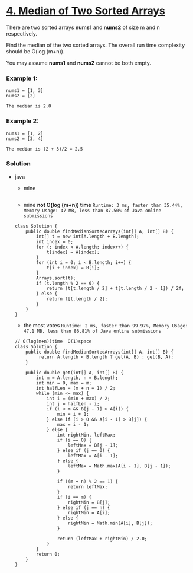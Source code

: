 # [4. Median of Two Sorted Arrays](https://leetcode.com/problems/median-of-two-sorted-arrays/)

There are two sorted arrays **nums1** and **nums2** of size m and n respectively.

Find the median of the two sorted arrays. The overall run time complexity should be O(log (m+n)).

You may assume **nums1** and **nums2** cannot be both empty.

### Example 1:
```
nums1 = [1, 3]
nums2 = [2]

The median is 2.0
```

### Example 2:
```
nums1 = [1, 2]
nums2 = [3, 4]

The median is (2 + 3)/2 = 2.5
```


### Solution
* java
  * mine 
  ```
  ```
  
  * mine  **not O(log (m+n)) time**  `Runtime: 3 ms, faster than 35.44%, Memory Usage: 47 MB, less than 87.50% of Java online submissions`
  ``` 
  class Solution {
      public double findMedianSortedArrays(int[] A, int[] B) {
          int[] t = new int[A.length + B.length];
          int index = 0;
          for (; index < A.length; index++) {
              t[index] = A[index];
          }
          for (int i = 0; i < B.length; i++) {
              t[i + index] = B[i];
          }
          Arrays.sort(t);
          if (t.length % 2 == 0) {
              return (t[t.length / 2] + t[t.length / 2 - 1]) / 2f;
          } else {
              return t[t.length / 2];
          }
      }
  }
  ```
  
  * the most votes `Runtime: 2 ms, faster than 99.97%, Memory Usage: 47.1 MB, less than 86.81% of Java online submissions`
  ```
  // O(log(m+n))time  O(1)space
  class Solution {
      public double findMedianSortedArrays(int[] A, int[] B) {
           return A.length < B.length ? get(A, B) : get(B, A);
      }

      public double get(int[] A, int[] B) {
          int m = A.length, n = B.length;
          int min = 0, max = m;
          int halfLen = (m + n + 1) / 2;
          while (min <= max) {
              int i = (min + max) / 2;
              int j = halfLen - i;
              if (i < m && B[j - 1] > A[i]) {
                  min = i + 1;
              } else if (i > 0 && A[i - 1] > B[j]) {
                  max = i - 1;
              } else {
                  int rightMin, leftMax;
                  if (i == 0) {
                      leftMax = B[j - 1];
                  } else if (j == 0) {
                      leftMax = A[i - 1];
                  } else {
                      leftMax = Math.max(A[i - 1], B[j - 1]);
                  }

                  if ((m + n) % 2 == 1) {
                      return leftMax;
                  }
                  if (i == m) {
                      rightMin = B[j];
                  } else if (j == n) {
                      rightMin = A[i];
                  } else {
                      rightMin = Math.min(A[i], B[j]);
                  }

                  return (leftMax + rightMin) / 2.0;
              }
          }
          return 0;
      }
  }
  ```

